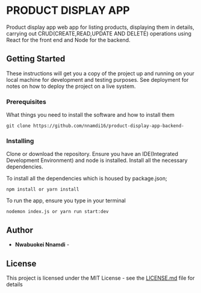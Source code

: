 # PRODUCT DISPLAY APP

Product display app web app for listing products, displaying them in details, carrying out CRUD(CREATE,READ,UPDATE AND DELETE) operations using React for the front end and Node for the backend.

## Getting Started

These instructions will get you a copy of the project up and running on your local machine for development and testing purposes. See deployment for notes on how to deploy the project on a live system.

### Prerequisites

What things you need to install the software and how to install them

```
git clone https://github.com/nnamdi16/product-display-app-backend-
```

### Installing
Clone or download the repository. Ensure you have an IDE(Integrated Development Environment) and node is installed.
Install all the necessary dependencies.
 

To install all the dependencies which is housed by package.json;
```
npm install or yarn install
```
To run the app, ensure you type in your terminal

```
nodemon index.js or yarn run start:dev
```




## Author

* **Nwabuokei Nnamdi** -



## License

This project is licensed under the MIT License - see the [LICENSE.md](LICENSE.md) file for details